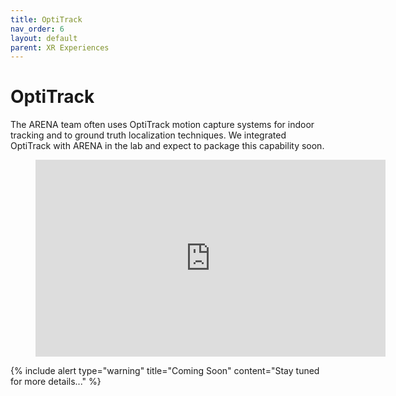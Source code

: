 ```yaml
---
title: OptiTrack
nav_order: 6
layout: default
parent: XR Experiences
---
```


# OptiTrack

The ARENA team often uses OptiTrack motion capture systems for indoor tracking and to ground truth localization techniques. We integrated OptiTrack with ARENA in the lab and expect to package this capability soon.

<figure class="video_container">
  <iframe width="560" height="315" src="https://www.youtube.com/embed/qrN2M2PBeW0" frameborder="0" allow="accelerometer; autoplay; clipboard-write; encrypted-media; gyroscope; picture-in-picture" allowfullscreen></iframe>
</figure>

{% include alert type="warning" title="Coming Soon" content="Stay tuned for more details..." %}
